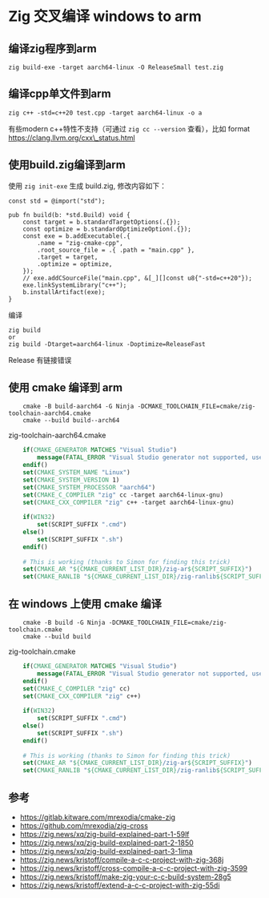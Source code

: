 # Zig 交叉编译 windows to arm

## 编译zig程序到arm

```shell
zig build-exe -target aarch64-linux -O ReleaseSmall test.zig 
```

## 编译cpp单文件到arm
```shell
zig c++ -std=c++20 test.cpp -target aarch64-linux -o a
```

有些modern c++特性不支持（可通过 `zig cc --version` 查看），比如 format https://clang.llvm.org/cxx\_status.html

## 使用build.zig编译到arm

使用 `zig init-exe` 生成 build.zig, 修改内容如下：

```zig
const std = @import("std");

pub fn build(b: *std.Build) void {
    const target = b.standardTargetOptions(.{});
    const optimize = b.standardOptimizeOption(.{});
    const exe = b.addExecutable(.{
        .name = "zig-cmake-cpp",
        .root_source_file = .{ .path = "main.cpp" },
        .target = target,
        .optimize = optimize,
    });
    // exe.addCSourceFile("main.cpp", &[_][]const u8{"-std=c++20"});
    exe.linkSystemLibrary("c++");
    b.installArtifact(exe);
}
```

编译
```shell
zig build
or
zig build -Dtarget=aarch64-linux -Doptimize=ReleaseFast
```

Release 有链接错误

## 使用 cmake 编译到 arm
```shell
    cmake -B build-aarch64 -G Ninja -DCMAKE_TOOLCHAIN_FILE=cmake/zig-toolchain-aarch64.cmake
    cmake --build build--arch64
```

zig-toolchain-aarch64.cmake
```cmake
    if(CMAKE_GENERATOR MATCHES "Visual Studio")
        message(FATAL_ERROR "Visual Studio generator not supported, use: cmake -G Ninja")
    endif()
    set(CMAKE_SYSTEM_NAME "Linux")
    set(CMAKE_SYSTEM_VERSION 1)
    set(CMAKE_SYSTEM_PROCESSOR "aarch64")
    set(CMAKE_C_COMPILER "zig" cc -target aarch64-linux-gnu)
    set(CMAKE_CXX_COMPILER "zig" c++ -target aarch64-linux-gnu)
    
    if(WIN32)
        set(SCRIPT_SUFFIX ".cmd")
    else()
        set(SCRIPT_SUFFIX ".sh")
    endif()
    
    # This is working (thanks to Simon for finding this trick)
    set(CMAKE_AR "${CMAKE_CURRENT_LIST_DIR}/zig-ar${SCRIPT_SUFFIX}")
    set(CMAKE_RANLIB "${CMAKE_CURRENT_LIST_DIR}/zig-ranlib${SCRIPT_SUFFIX}")
```

## 在 windows 上使用 cmake 编译

```shell
    cmake -B build -G Ninja -DCMAKE_TOOLCHAIN_FILE=cmake/zig-toolchain.cmake
    cmake --build build
```

zig-toolchain.cmake
```cmake
    if(CMAKE_GENERATOR MATCHES "Visual Studio")
        message(FATAL_ERROR "Visual Studio generator not supported, use: cmake -G Ninja")
    endif()
    set(CMAKE_C_COMPILER "zig" cc)
    set(CMAKE_CXX_COMPILER "zig" c++)
    
    if(WIN32)
        set(SCRIPT_SUFFIX ".cmd")
    else()
        set(SCRIPT_SUFFIX ".sh")
    endif()
    
    # This is working (thanks to Simon for finding this trick)
    set(CMAKE_AR "${CMAKE_CURRENT_LIST_DIR}/zig-ar${SCRIPT_SUFFIX}")
    set(CMAKE_RANLIB "${CMAKE_CURRENT_LIST_DIR}/zig-ranlib${SCRIPT_SUFFIX}")
```

## 参考

*   https://gitlab.kitware.com/mrexodia/cmake-zig
*   https://github.com/mrexodia/zig-cross
*   https://zig.news/xq/zig-build-explained-part-1-59lf
*   https://zig.news/xq/zig-build-explained-part-2-1850
*   https://zig.news/xq/zig-build-explained-part-3-1ima
*   https://zig.news/kristoff/compile-a-c-c-project-with-zig-368j
*   https://zig.news/kristoff/cross-compile-a-c-c-project-with-zig-3599
*   https://zig.news/kristoff/make-zig-your-c-c-build-system-28g5
*   https://zig.news/kristoff/extend-a-c-c-project-with-zig-55di